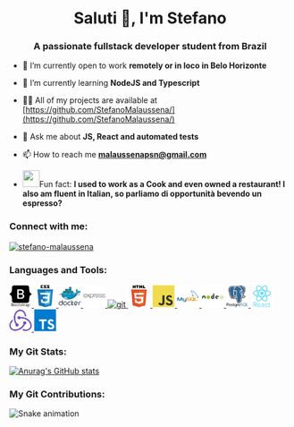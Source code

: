 

<h1 align="center">Saluti 👋, I'm Stefano</h1>
<h3 align="center">A passionate fullstack developer student from Brazil</h3>

- 🔭 I’m currently open to work **remotely or in loco in Belo Horizonte**

- 🌱 I’m currently learning **NodeJS and Typescript**

- 👨‍💻 All of my projects are available at [https://github.com/StefanoMalaussena/](https://github.com/StefanoMalaussena/)

- 💬 Ask me about **JS, React and automated tests**

- 📫 How to reach me **malaussenapsn@gmail.com**

- <img src="https://github.com/StefanoMalaussena/StefanoMalaussena/assets/112636325/f078b897-7d13-482e-aa69-0b9b648e87eb" width="30" height="30">Fun fact: **I used to work as a Cook and even owned a restaurant! I also am fluent in Italian, so parliamo di opportunità bevendo un espresso?** 

<h3 align="left">Connect with me:</h3>
<p align="left">
<a href="https://linkedin.com/in/stefano-malaussena" target="blank"><img align="center" src="https://raw.githubusercontent.com/rahuldkjain/github-profile-readme-generator/master/src/images/icons/Social/linked-in-alt.svg" alt="stefano-malaussena" height="30" width="40" /></a>
</p>


<h3 align="left">Languages and Tools:</h3>
<p align="left"> <a href="https://getbootstrap.com" target="_blank" rel="noreferrer"> <img src="https://raw.githubusercontent.com/devicons/devicon/master/icons/bootstrap/bootstrap-plain-wordmark.svg" alt="bootstrap" width="40" height="40"/> </a> <a href="https://www.w3schools.com/css/" target="_blank" rel="noreferrer"> <img src="https://raw.githubusercontent.com/devicons/devicon/master/icons/css3/css3-original-wordmark.svg" alt="css3" width="40" height="40"/> </a> <a href="https://www.docker.com/" target="_blank" rel="noreferrer"> <img src="https://raw.githubusercontent.com/devicons/devicon/master/icons/docker/docker-original-wordmark.svg" alt="docker" width="40" height="40"/> </a> <a href="https://expressjs.com" target="_blank" rel="noreferrer"> <img src="https://raw.githubusercontent.com/devicons/devicon/master/icons/express/express-original-wordmark.svg" alt="express" width="40" height="40"/> </a> <a href="https://git-scm.com/" target="_blank" rel="noreferrer"> <img src="https://www.vectorlogo.zone/logos/git-scm/git-scm-icon.svg" alt="git" width="40" height="40"/> </a> <a href="https://www.w3.org/html/" target="_blank" rel="noreferrer"> <img src="https://raw.githubusercontent.com/devicons/devicon/master/icons/html5/html5-original-wordmark.svg" alt="html5" width="40" height="40"/> </a> <a href="https://developer.mozilla.org/en-US/docs/Web/JavaScript" target="_blank" rel="noreferrer"> <img src="https://raw.githubusercontent.com/devicons/devicon/master/icons/javascript/javascript-original.svg" alt="javascript" width="40" height="40"/> </a> <a href="https://www.mysql.com/" target="_blank" rel="noreferrer"> <img src="https://raw.githubusercontent.com/devicons/devicon/master/icons/mysql/mysql-original-wordmark.svg" alt="mysql" width="40" height="40"/> </a> <a href="https://nodejs.org" target="_blank" rel="noreferrer"> <img src="https://raw.githubusercontent.com/devicons/devicon/master/icons/nodejs/nodejs-original-wordmark.svg" alt="nodejs" width="40" height="40"/> </a> <a href="https://www.postgresql.org" target="_blank" rel="noreferrer"> <img src="https://raw.githubusercontent.com/devicons/devicon/master/icons/postgresql/postgresql-original-wordmark.svg" alt="postgresql" width="40" height="40"/> </a> <a href="https://reactjs.org/" target="_blank" rel="noreferrer"> <img src="https://raw.githubusercontent.com/devicons/devicon/master/icons/react/react-original-wordmark.svg" alt="react" width="40" height="40"/> </a> <a href="https://redux.js.org" target="_blank" rel="noreferrer"> <img src="https://raw.githubusercontent.com/devicons/devicon/master/icons/redux/redux-original.svg" alt="redux" width="40" height="40"/> </a> <a href="https://www.typescriptlang.org/" target="_blank" rel="noreferrer"> <img src="https://raw.githubusercontent.com/devicons/devicon/master/icons/typescript/typescript-original.svg" alt="typescript" width="40" height="40"/> </a> </p>

<h3 align="left">My Git Stats:</h3>

[![Anurag's GitHub stats](https://github-readme-stats.vercel.app/api?username=StefanoMalaussena&show_icons=true&theme=dark)](https://github.com/StefanoMalaussena/github-readme-stats)

<h3 align="left">My Git Contributions:</h3>

  ![Snake animation](https://github.com/devemdobro/devemdobro/blob/output/github-contribution-grid-snake.svg)

</div>
